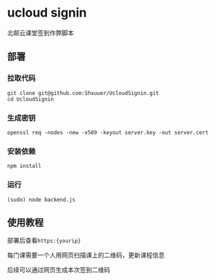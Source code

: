 # ucloud signin

北邮云课堂签到作弊脚本

## 部署

### 拉取代码

```
git clone git@github.com:Shxuuer/UcloudSignin.git
cd UcloudSignin
```

### 生成密钥

```
openssl req -nodes -new -x509 -keyout server.key -out server.cert
```

### 安装依赖

```
npm install
```

### 运行

```
(sudo) node backend.js
```

## 使用教程

部署后查看`https:{yourip}`

每门课需要一个人用网页扫描课上的二维码，更新课程信息

后续可以通过网页生成本次签到二维码
